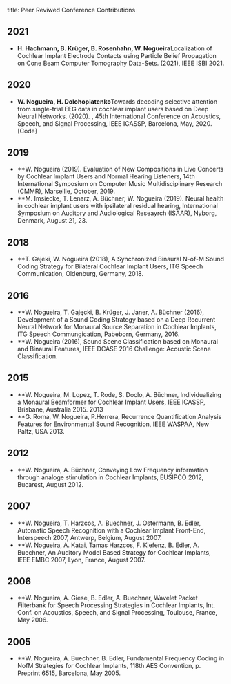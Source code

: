 title: Peer Reviwed Conference Contributions




## 2021

* **H. Hachmann, B. Krüger, B. Rosenhahn, W. Nogueira**Localization of Cochlear Implant Electrode Contacts using Particle Belief Propagation on Cone Beam Computer Tomography Data-Sets. (2021), IEEE ISBI 2021.


## 2020
* **W. Nogueira, H. Dolohopiatenko**Towards decoding selective attention from single-trial EEG data in cochlear implant users based on Deep Neural Networks. (2020). , 45th International Conference on Acoustics, Speech, and Signal Processing, IEEE ICASSP, Barcelona, May, 2020. [Code]

## 2019
* **W. Nogueira (2019). Evaluation of New Compositions in Live Concerts by Cochlear Implant Users and Normal Hearing Listeners, 14th International Symposium on Computer Music Multidisciplinary Research (CMMR), Marseille, October, 2019.
* **M. Imsiecke, T. Lenarz, A. Büchner, W. Nogueira (2019). Neural health in cochlear implant users with ipsilateral residual hearing, International Symposium on Auditory and Audiological Reseayrch (ISAAR), Nyborg, Denmark, August  21, 23.

## 2018
* **T. Gajeki, W. Nogueira (2018), A Synchronized Binaural N-of-M Sound Coding Strategy for Bilateral Cochlear Implant Users, ITG Speech Communication, Oldenburg, Germany, 2018.

## 2016
* **W. Nogueira, T. Gajęcki, B. Krüger, J. Janer, A. Büchner (2016), Development of a Sound Coding Strategy based on a Deep Recurrent Neural Network for Monaural Source Separation in Cochlear Implants, ITG Speech Commungication, Pabeborn, Germany, 2016.
* **W. Nogueira (2016), ​Sound Scene Classification based on Monaural and Binaural Features, IEEE DCASE 2016 Challenge: Acoustic Scene Classification.

## 2015
* **W. Nogueira, M. Lopez, T. Rode, S. Doclo, A. Büchner, Individualizing a Monaural Beamformer for Cochlear Implant Users, IEEE ICASSP, Brisbane, Australia 2015.
2013
* **G. Roma, W. Nogueira, P.Herrera, Recurrence Quantification Analysis Features for Environmental Sound Recognition, IEEE WASPAA, New Paltz, USA 2013.

## 2012
* **W. Nogueira, A. Büchner, Conveying Low Frequency information through analoge stimulation in Cochlear Implants, EUSIPCO 2012, Bucarest, August 2012.

## 2007
* **W. Nogueira, T. Harzcos, A. Buechner, J. Ostermann, B. Edler, Automatic Speech Recognition with a Cochlear Implant Front-End, Interspeech 2007, Antwerp, Belgium, August 2007.
* **W. Nogueira, A. Katai, Tamas Harzcos, F. Klefenz, B. Edler, A. Buechner, An Auditory Model Based Strategy for Cochlear Implants, IEEE EMBC 2007, Lyon, France, August 2007.

## 2006
* **W. Nogueira, A. Giese, B. Edler, A. Buechner, Wavelet Packet Filterbank for Speech Processing Strategies in Cochlear Implants, Int. Conf. on Acoustics, Speech, and Signal Processing, Toulouse, France, May 2006.

## 2005
* **W. Nogueira, A. Buechner, B. Edler, Fundamental Frequency Coding in NofM Strategies for Cochlear Implants,  118th AES Convention, p. Preprint 6515, Barcelona, May 2005.
